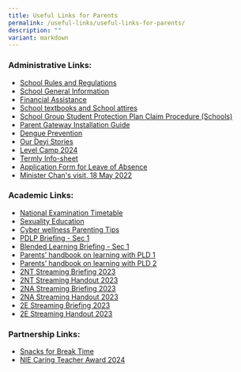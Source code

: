 ```yaml
---
title: Useful Links for Parents
permalink: /useful-links/useful-links-for-parents/
description: ""
variant: markdown
---
```

### Administrative Links:  

* [School Rules and Regulations](https://staging.d3sil9pzbw3lij.amplifyapp.com/about-us/our-school/school-rules-and-regulation/)   
* [School General Information](https://staging.d3sil9pzbw3lij.amplifyapp.com/others/school-general-information/)  
* [Financial Assistance](https://staging.d3sil9pzbw3lij.amplifyapp.com/others/financial-assistance-scheme)  
* [School textbooks and School attires](https://staging.d3sil9pzbw3lij.amplifyapp.com/others/school-textbooks-and-school-attires)
* [School Group Student Protection Plan Claim Procedure (Schools)](https://staging.d3sil9pzbw3lij.amplifyapp.com/others/school-group-student-protection-plan-claim-procedure-schools)
* [Parent Gateway Installation Guide](/files/Parents%20Gateway_installation%20guide.pdf)
* [Dengue Prevention](/files/Working%20Together%20to%20Prevent%20Dengue.pdf)
* [Our Deyi Stories](/files/Our%20Deyi%20Stories.pdf)
* [Level Camp 2024](/deyi-media/announcements/permalink/levelcamp2024/)
* [Termly Info-sheet](https://staging.d3sil9pzbw3lij.amplifyapp.com/others/termly-infosheet)
* [Application Form for Leave of Absence](https://form.gov.sg/60f7c115f516090011db8018)
* [Minister Chan's visit, 18 May 2022](https://www.facebook.com/100044242728598/posts/561195995365153/?d=n)


### Academic Links:

* [National Examination Timetable](https://www.seab.gov.sg/)  
* [Sexuality Education](https://staging.d3sil9pzbw3lij.amplifyapp.com/others/school-general-information/moe-sexuality-education-in-schools/)
* [Cyber wellness Parenting Tips](/files/PARENTing%20Tips_Template.pdf)
* [PDLP Briefing - Sec 1](/files/Useful%20Links/UL%20Parents/2024%20pdlp%20briefing.pdf)
* [Blended Learning Briefing - Sec 1](/files/Useful%20Links/UL%20Parents/2023%20Blended%20Learning%20Briefing%20-%20Sec%201.pdf)
* [Parents’ handbook on learning with PLD 1](/files/Useful%20Links/UL%20Parents/2024%20parents’%20handbook%20on%20learning%20with%20pld%201.pdf)
* [Parents’ handbook on learning with PLD 2](/files/Useful%20Links/UL%20Parents/2024%20parents’%20handbook%20on%20learning%20with%20pld%202.pdf)
* [2NT Streaming Briefing 2023](/files/Useful%20Links/UL%20Parents/sec%202nt%20streaming%20briefing%202023%20-%20final.pdf)
* [2NT Streaming Handout 2023](/files/Useful%20Links/UL%20Parents/streaming%202023%20-%20normal%20(technical)%20handout%20(final).pdf)
* [2NA Streaming Briefing 2023](/files/Useful%20Links/UL%20Parents/sec%202na%20streaming%20briefing%202023%20-%20final.pdf)
* [2NA Streaming Handout 2023](/files/Useful%20Links/UL%20Parents/streaming%202023%20-%20normal%20(academic)%20handout%20(final).pdf)
* [2E Streaming Briefing 2023](/files/Useful%20Links/UL%20Parents/sec%202exp%20streaming%20briefing%202023%20-%20final.pdf)
* [2E Streaming Handout 2023](/files/Useful%20Links/UL%20Parents/streaming%202023%20-%20express%20handout%20(final).pdf)



### Partnership Links:

* [Snacks for Break Time](https://staging.d3sil9pzbw3lij.amplifyapp.com/others/snacks-for-break-time)
* [NIE Caring Teacher Award 2024](https://www.cta.nie.edu.sg)